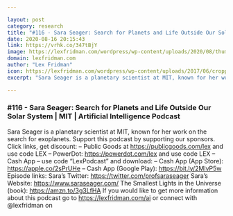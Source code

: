 ```yaml
---

layout: post
category: research
title: "#116 - Sara Seager: Search for Planets and Life Outside Our Solar System"
date: 2020-08-16 20:15:43
link: https://vrhk.co/347tBjY
image: https://lexfridman.com/wordpress/wp-content/uploads/2020/08/thumb_sara_seager.png
domain: lexfridman.com
author: "Lex Fridman"
icon: https://lexfridman.com/wordpress/wp-content/uploads/2017/06/cropped-lex-favicon-4-1-180x180.png
excerpt: "Sara Seager is a planetary scientist at MIT, known for her work on the search for exoplanets. Support this podcast by supporting our sponsors. Click links, get discount: – Public Goods at <https://publicgoods.com/lex> and use code LEX – PowerDot: <https://powerdot.com/lex> and use code LEX – Cash App – use code “LexPodcast” and download: – Cash App (App Store): <https://apple.co/2sPrUHe> – Cash App (Google Play): <https://bit.ly/2MlvP5w> Episode links: Sara’s Twitter: <https://twitter.com/profsaraseager> Sara’s Website: <https://www.saraseager.com/> The Smallest Lights in the Universe (book): <https://amzn.to/3g3LfHA> If you would like to get more information about this podcast go to <https://lexfridman.com/ai> or connect with @lexfridman on"

---
```


### #116 - Sara Seager: Search for Planets and Life Outside Our Solar System | MIT | Artificial Intelligence Podcast

Sara Seager is a planetary scientist at MIT, known for her work on the search for exoplanets. Support this podcast by supporting our sponsors. Click links, get discount: – Public Goods at <https://publicgoods.com/lex> and use code LEX – PowerDot: <https://powerdot.com/lex> and use code LEX – Cash App – use code “LexPodcast” and download: – Cash App (App Store): <https://apple.co/2sPrUHe> – Cash App (Google Play): <https://bit.ly/2MlvP5w> Episode links: Sara’s Twitter: <https://twitter.com/profsaraseager> Sara’s Website: <https://www.saraseager.com/> The Smallest Lights in the Universe (book): <https://amzn.to/3g3LfHA> If you would like to get more information about this podcast go to <https://lexfridman.com/ai> or connect with @lexfridman on